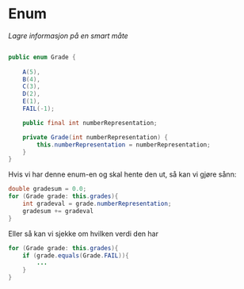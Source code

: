 # Enum

*Lagre informasjon på en smart måte*

```java

public enum Grade {
    
    A(5),
    B(4),
    C(3),
    D(2),
    E(1),
    FAIL(-1);

    public final int numberRepresentation;

    private Grade(int numberRepresentation) {
        this.numberRepresentation = numberRepresentation;
    }
}
```

Hvis vi har denne enum-en og skal hente den ut, så kan vi gjøre sånn:

```java
double gradesum = 0.0;
for (Grade grade: this.grades){
    int gradeval = grade.numberRepresentation; 
    gradesum += gradeval
}
```

Eller så kan vi sjekke om hvilken verdi den har

```java
for (Grade grade: this.grades){
    if (grade.equals(Grade.FAIL)){
        ...
    }
}
```